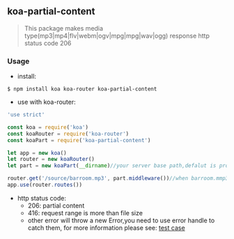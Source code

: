 ## koa-partial-content
>  This package makes media type(mp3|mp4|flv|webm|ogv|mpg|mpg|wav|ogg) response http status code 206

### Usage
- install:
```shell
$ npm install koa koa-router koa-partial-content
```
- use with koa-router:
```js
'use strict'

const koa = require('koa')
const koaRouter = require('koa-router')
const koaPart = require('koa-partial-content')

let app = new koa()
let router = new koaRouter()
let part = new koaPart(__dirname)//your server base path,defalut is process.cwd()

router.get('/source/barroom.mp3', part.middleware())//when barroom.mmp3 is requested, it will response http status code 206
app.use(router.routes())
```
- http status code:
  -  206: partial content  
  -  416: request range is more than file size
  -  other error will throw a new Error,you need to use error handle to catch them, for more information please see: [test case](https://github.com/xtx1130/koa-partial-content)